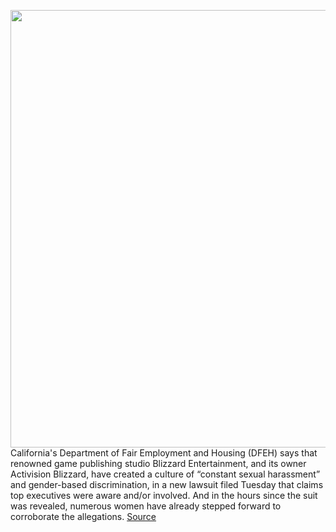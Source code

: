 <img src='https://cdn.vox-cdn.com/thumbor/hg9NoZORfvov9cgU0SDEDOfb8RU=/0x0:1098x722/1200x800/filters:focal(462x274:636x448)/cdn.vox-cdn.com/uploads/chorus_image/image/69615649/TFEVVVUBSZIU1515612314418.0.jpg' width='700px' /><br/>
California's Department of Fair Employment and Housing (DFEH) says that renowned game publishing studio Blizzard Entertainment, and its owner Activision Blizzard, have created a culture of “constant sexual harassment” and gender-based discrimination, in a new lawsuit filed Tuesday that claims top executives were aware and/or involved. And in the hours since the suit was revealed, numerous women have already stepped forward to corroborate the allegations.
<a href='https://www.theverge.com/2021/7/22/22588215/activision-blizzard-lawsuit-sexual-harassment-discrimination-pay'> Source <a/>